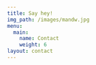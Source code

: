 ```yaml
---
title: Say hey!
img_path: /images/mandw.jpg
menu:
  main:
    name: Contact
    weight: 6
layout: contact
---
```

